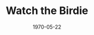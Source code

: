 ---
title: Watch the Birdie
date: 1970-05-22
closing_date: 1970-05-30
layout: productions
playbill:
Theatre: Theatre Jacksonville
Venue: Little Theatre
cast:
- Edward Barbee: Bill Petry
- Helen Foster: Nancy Kaye
- Tom: Ham Waddell
- Douglas MacKelwaine: Harry Hodge
- Woodrow O'Malley: Hal Henderson
- Waiter: Robert Zienta
- Butch Flowers: Robert Hilgenberg
- Joey Hallop: Marshall Grauer
- Gladys Bagley: Terry McIntire
- Alexander Brown: Allen Hall
- Oscar Turner: Herb Marks
- Officer John: Doug Thomas
- Police Sergeant: Ben Miller
- Harold Haskell: Norman Howard
- Lieutenant Muller: Phil Meunier
crew:
- Director: Robert Knowles
- Technical Director: Ham Waddell
- Stage Manager: Rita Radford
- Assistant Stage Manager: Douglas Thomas
- Lighting:
  - Esta Wilson
  - Ken Moody
- Sound: Becky Levings
- Properties:
  - Katie Raven
  - Aileen Davis
  - Lynda Lynch
  - Nancy Moore
  - Mary Coyle
  - Vivienne Winemiller
- Stage Crew:
  - Ben Miller
  - Sara Jo Berman
  - Aileen Davis
  - Chris Fitzgerald
  - Hal Henderson
  - Ken Moody
  - Nancy Moore
  - Helen Toney
  - Bill Weir
- Make-up: Marshall Grauer
- Publicity:
  - Herb Marks
  - Diane Somerville
- Box Office:
  - Ann Dubow
  - Gert Berman
  - Annette Grauer
external_links:
---